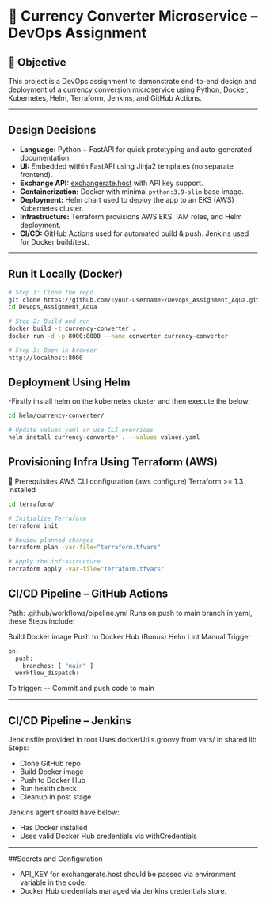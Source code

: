# 💱 Currency Converter Microservice – DevOps Assignment

## 📌 Objective

This project is a DevOps assignment to demonstrate end-to-end design and deployment of a currency conversion microservice using Python, Docker, Kubernetes, Helm, Terraform, Jenkins, and GitHub Actions.

---

## Design Decisions

- **Language:** Python + FastAPI for quick prototyping and auto-generated documentation.
- **UI:** Embedded within FastAPI using Jinja2 templates (no separate frontend).
- **Exchange API:** [exchangerate.host](https://exchangerate.host) with API key support.
- **Containerization:** Docker with minimal `python:3.9-slim` base image.
- **Deployment:** Helm chart used to deploy the app to an EKS (AWS) Kubernetes cluster.
- **Infrastructure:** Terraform provisions AWS EKS, IAM roles, and Helm deployment.
- **CI/CD:** GitHub Actions used for automated build & push. Jenkins used for Docker build/test.

---

## Run it Locally (Docker)

```bash
# Step 1: Clone the repo
git clone https://github.com/<your-username>/Devops_Assignment_Aqua.git
cd Devops_Assignment_Aqua

# Step 2: Build and run
docker build -t currency-converter .
docker run -d -p 8000:8000 --name converter currency-converter

# Step 3: Open in browser
http://localhost:8000
```

## Deployment Using Helm

-Firstly install helm on the kubernetes cluster and then execute the below: 

```bash
cd helm/currency-converter/

# Update values.yaml or use CLI overrides
helm install currency-converter . --values values.yaml
```

## Provisioning Infra Using Terraform (AWS)

🔧 Prerequisites
AWS CLI configuration (aws configure)
Terraform >= 1.3 installed

```BASH
cd terraform/

# Initialize Terraform
terraform init

# Review planned changes
terraform plan -var-file="terraform.tfvars"

# Apply the infrastructure
terraform apply -var-file="terraform.tfvars"
```

## CI/CD Pipeline – GitHub Actions

Path: .github/workflows/pipeline.yml
Runs on push to main branch in yaml, these Steps include:

Build Docker image
Push to Docker Hub
(Bonus) Helm Lint
Manual Trigger
```bash
on:
  push:
    branches: [ "main" ]
  workflow_dispatch:
```
  
To trigger:
-- Commit and push code to main

-------

## CI/CD Pipeline – Jenkins

Jenkinsfile provided in root Uses dockerUtils.groovy from vars/ in shared lib
Steps:
- Clone GitHub repo
- Build Docker image
- Push to Docker Hub
- Run health check
- Cleanup in post stage

Jenkins agent should have below: 
  - Has Docker installed
 - Uses valid Docker Hub credentials via withCredentials

---

##Secrets and Configuration

- API_KEY for exchangerate.host should be passed via environment variable in the code.
- Docker Hub credentials managed via Jenkins credentials store.









